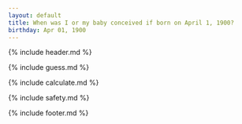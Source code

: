 ```yaml
---
layout: default
title: When was I or my baby conceived if born on April 1, 1900?
birthday: Apr 01, 1900
---
```


{% include header.md %}

{% include guess.md %}

{% include calculate.md %}

{% include safety.md %}

{% include footer.md %}



